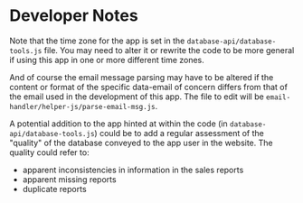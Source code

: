 # Developer Notes

Note that the time zone for the app is set in the
<code>database-api/database-tools.js</code> file.  You may need to alter it or
rewrite the code to be more general if using this app in one or more different
time zones.

And of course the email message parsing may have to be altered if the content
or format of the specific data-email of concern differs from that of the email
used in the development of this app.  The file to edit will be
<code>email-handler/helper-js/parse-email-msg.js</code>.

A potential addition to the app hinted at within the code (in
<code>database-api/database-tools.js</code>) could be to add a regular
assessment of the "quality" of the database conveyed to the app user in the
website.  The quality could refer to:
* apparent inconsistencies in information in the sales reports
* apparent missing reports
* duplicate reports